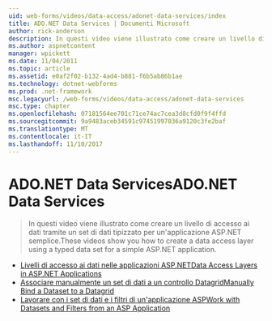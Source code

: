 ```yaml
---
uid: web-forms/videos/data-access/adonet-data-services/index
title: ADO.NET Data Services | Documenti Microsoft
author: rick-anderson
description: In questi video viene illustrato come creare un livello di accesso ai dati tramite un set di dati tipizzato per un'applicazione ASP.NET semplice.
ms.author: aspnetcontent
manager: wpickett
ms.date: 11/04/2011
ms.topic: article
ms.assetid: e0af2f02-b132-4ad4-b881-f6b5ab86b1ae
ms.technology: dotnet-webforms
ms.prod: .net-framework
msc.legacyurl: /web-forms/videos/data-access/adonet-data-services
msc.type: chapter
ms.openlocfilehash: 07181564ee701c71ce74ac7cea3d8cfd0f9f4ffd
ms.sourcegitcommit: 9a9483aceb34591c97451997036a9120c3fe2baf
ms.translationtype: MT
ms.contentlocale: it-IT
ms.lasthandoff: 11/10/2017
---
```

<a name="adonet-data-services"></a><span data-ttu-id="af118-103">ADO.NET Data Services</span><span class="sxs-lookup"><span data-stu-id="af118-103">ADO.NET Data Services</span></span>
====================
> <span data-ttu-id="af118-104">In questi video viene illustrato come creare un livello di accesso ai dati tramite un set di dati tipizzato per un'applicazione ASP.NET semplice.</span><span class="sxs-lookup"><span data-stu-id="af118-104">These videos show you how to create a data access layer using a typed data set for a simple ASP.NET application.</span></span>


- [<span data-ttu-id="af118-105">Livelli di accesso ai dati nelle applicazioni ASP.NET</span><span class="sxs-lookup"><span data-stu-id="af118-105">Data Access Layers in ASP.NET Applications</span></span>](data-access-layers-in-aspnet-applications.md)
- [<span data-ttu-id="af118-106">Associare manualmente un set di dati a un controllo Datagrid</span><span class="sxs-lookup"><span data-stu-id="af118-106">Manually Bind a Dataset to a Datagrid</span></span>](how-to-manually-bind-a-dataset-to-a-datagrid.md)
- [<span data-ttu-id="af118-107">Lavorare con i set di dati e i filtri di un'applicazione ASP</span><span class="sxs-lookup"><span data-stu-id="af118-107">Work with Datasets and Filters from an ASP Application</span></span>](how-to-work-with-datasets-and-filters-from-an-asp-application.md)
